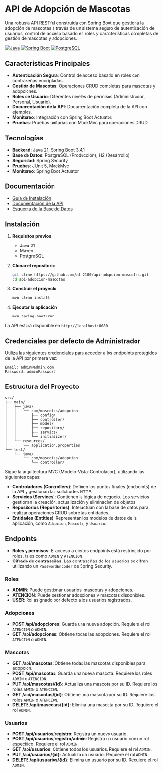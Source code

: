# API de Adopción de Mascotas

Una robusta API RESTful construida con Spring Boot que gestiona la adopción de mascotas a través de un sistema seguro de autenticación de usuarios, control de acceso basado en roles y características completas de gestión de mascotas y adopciones.

[![Java](https://img.shields.io/badge/Java-21-red.svg)](https://www.oracle.com/java/)
[![Spring Boot](https://img.shields.io/badge/Spring%20Boot-3.4.1-green.svg)](https://spring.io/projects/spring-boot)
[![PostgreSQL](https://img.shields.io/badge/PostgreSQL-15.0-blue.svg)](https://www.postgresql.org/)

## Características Principales

- **Autenticación Segura**: Control de acceso basado en roles con contraseñas encriptadas.
- **Gestión de Mascotas**: Operaciones CRUD completas para mascotas y adopciones.
- **Roles de Usuario**: Diferentes niveles de permisos (Administrador, Personal, Usuario).
- **Documentación de la API**: Documentación completa de la API con ejemplos.
- **Monitoreo**: Integración con Spring Boot Actuator.
- **Pruebas**: Pruebas unitarias con MockMvc para operaciones CRUD.

## Tecnologías

- **Backend**: Java 21, Spring Boot 3.4.1
- **Base de Datos**: PostgreSQL (Producción), H2 (Desarrollo)
- **Seguridad**: Spring Security
- **Pruebas**: JUnit 5, MockMvc
- **Monitoreo**: Spring Boot Actuator

## Documentación

- [Guía de Instalación](./docs/INSTALLATION.md)
- [Documentación de la API](./docs/API.md)
- [Esquema de la Base de Datos](./docs/DATABASE.md)

## Instalación

1. **Requisitos previos**
   - Java 21
   - Maven
   - PostgreSQL

2. **Clonar el repositorio**
   ```bash
   git clone https://github.com/al-2100/api-adopcion-mascotas.git
   cd api-adopcion-mascotas
   ```

3. **Construir el proyecto**
   ```bash
   mvn clean install
   ```

4. **Ejecutar la aplicación**
   ```bash
   mvn spring-boot:run
   ```

La API estará disponible en `http://localhost:8080`

## Credenciales por defecto de Administrador

Utiliza las siguientes credenciales para acceder a los endpoints protegidos de la API por primera vez:
```
Email: admin@admin.com
Password: adminPassword
```

## Estructura del Proyecto

```
src/
├── main/
│   ├── java/
│   │   └── com/mascotas/adopcion
│   │       ├── config/
│   │       ├── controller/
│   │       ├── model/
│   │       ├── repository/
│   │       ├── service/
│   │       └── initializer/
│   └── resources/
│       └── application.properties
└── test/
    └── java/
        └── com/mascotas/adopcion
            └── controller/
```

Sigue la arquitectura MVC (Modelo-Vista-Controlador), utilizando las siguientes capas:

- **Controladores (Controllers)**: Definen los puntos finales (endpoints) de la API y gestionan las solicitudes HTTP.
- **Servicios (Services)**: Contienen la lógica de negocio. Los servicios gestionan la creación, actualización y eliminación de objetos.
- **Repositorios (Repositories)**: Interactúan con la base de datos para realizar operaciones CRUD sobre las entidades.
- **Entidades (Entities)**: Representan los modelos de datos de la aplicación, como `Adopcion`, `Mascota`, y `Usuario`.

## Endpoints

- **Roles y permisos**: El acceso a ciertos endpoints está restringido por roles, tales como `ADMIN` y `ATENCION`.
- **Cifrado de contraseñas**: Las contraseñas de los usuarios se cifran utilizando un `PasswordEncoder` de Spring Security.

### Roles

- **ADMIN**: Puede gestionar usuarios, mascotas y adopciones.
- **ATENCION**: Puede gestionar adopciones y mascotas disponibles.
- **USER**: Rol asignado por defecto a los usuarios registrados.

### Adopciones

- **POST /api/adopciones**: Guarda una nueva adopción. Requiere el rol `ATENCION` o `ADMIN`.
- **GET /api/adopciones**: Obtiene todas las adopciones. Requiere el rol `ATENCION` o `ADMIN`.

### Mascotas

- **GET /api/mascotas**: Obtiene todas las mascotas disponibles para adopción.
- **POST /api/mascotas**: Guarda una nueva mascota. Requiere los roles `ADMIN` o `ATENCION`.
- **PUT /api/mascotas/{id}**: Actualiza una mascota por su ID. Requiere los roles `ADMIN` o `ATENCION`.
- **GET /api/mascotas/{id}**: Obtiene una mascota por su ID. Requiere los roles `ADMIN` o `ATENCION`.
- **DELETE /api/mascotas/{id}**: Elimina una mascota por su ID. Requiere el rol `ADMIN`.

### Usuarios

- **POST /api/usuarios/registro**: Registra un nuevo usuario.
- **POST /api/usuarios/registro/admin**: Registra un usuario con un rol específico. Requiere el rol `ADMIN`.
- **GET /api/usuarios**: Obtiene todos los usuarios. Requiere el rol `ADMIN`.
- **PUT /api/usuarios/{id}**: Actualiza un usuario. Requiere el rol `ADMIN`.
- **DELETE /api/usuarios/{id}**: Elimina un usuario por su ID. Requiere el rol `ADMIN`.
